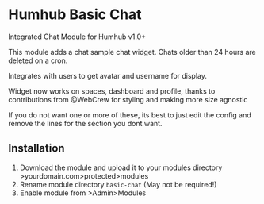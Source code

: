 # Humhub Basic Chat
Integrated Chat Module for Humhub v1.0+

This module adds a chat sample chat widget.  Chats older than 24 hours are deleted on a cron.

Integrates with users to get avatar and username for display.

Widget now works on spaces, dashboard and profile, thanks to contributions from @WebCrew for styling and making more size agnostic

If you do not want one or more of these, its best to just edit the config and remove the lines for the section you dont want.

## Installation
1. Download the module and upload it to your modules directory >yourdomain.com>protected>modules
2. Rename module directory ```basic-chat``` (May not be required!)
3. Enable module from >Admin>Modules
